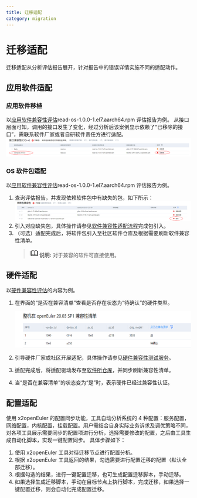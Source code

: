 ```yaml
---
title: 迁移适配
category: migration
---
```


# 迁移适配

迁移适配从分析评估报告展开，针对报告中的错误详情实施不同的适配动作。

## 应用软件适配

### 应用软件移植

以[应用软件兼容性评估](#应用软件兼容性评估)read-os-1.0.0-1.el7.aarch64.rpm 评估报告为例。
从接口层面可知，调用的接口发生了变化，经过分析后该案例显示依赖了“已移除的接口”，需联系软件厂家或者自研软件责任方进行适配。
![接口兼容性](./InterfaceCompatibility.png)

### OS 软件包适配

以[应用软件兼容性评估](#应用软件兼容性评估)read-os-1.0.0-1.el7.aarch64.rpm 评估报告为例。

1. 查询评估报告，并发现依赖软件包中有缺失的包，如下所示：
   ![依赖包兼容性](./Dependencypackagecompatibility.png)
2. 引入对应缺失包，具体操作请参见[软件兼容性适配流程](https://gitee.com/openeuler/oec-application/blob/master/doc/openEuler%E7%A4%BE%E5%8C%BA%E5%BC%80%E6%BA%90%E8%BD%AF%E4%BB%B6%E9%80%82%E9%85%8D%E6%B5%81%E7%A8%8B.md)完成包引入。
3. （可选）适配完成后，将软件包引入至社区软件仓库及根据需要刷新软件兼容性清单。
   > <img src="./icon-note.gif" style="margin-top:0">**说明:**
   > 对于兼容的软件可直接使用。

## 硬件适配

以[硬件兼容性评估](#硬件兼容性评估)的内容为例。

1. 在界面的“是否在兼容清单”查看是否存在状态为“待确认”的硬件类型。

   ![兼容性清单](./CompatibilityChecklist.png)
2. 引导硬件厂家或社区开展适配，具体操作请参见[硬件兼容性测试服务](https://www.openeuler.org/zh/compatibility/hardware/)。
3. 适配完成后，将适配驱动发布至[软件所仓库](https://repo.oepkgs.net/openEuler/rpm/)，并同步刷新兼容性清单。
4. 当“是否在兼容清单”的状态变为“是”时，表示硬件已经过兼容性认证。

## 配置适配

使用 x2openEuler 的配置同步功能，工具自动分析系统的 4 种配置：服务配置，网络配置，内核配置，挂载配置。用户需结合自身实际业务诉求及调优策略不同，对各项工具展示需要同步的配置项进行分析，选择需要修改的配置，之后由工具生成自动化脚本，实现一键配置同步。
具体步骤如下：

1. 使用 x2openEuler 工具对待迁移节点进行配置分析。
2. 根据 x2openEuler 工具返回的结果，勾选需要进行配置迁移的配置（默认全部迁移）。
3. 根据勾选的结果，进行一键配置迁移，也可生成配置迁移脚本，手动迁移。
4. 如果选择生成迁移脚本，手动在目标节点上执行脚本，完成迁移，如果选择一键配置迁移，则会自动化完成配置迁移。
